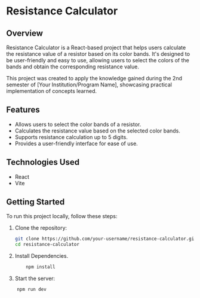 # Resistance Calculator

## Overview

Resistance Calculator is a React-based project that helps users calculate the resistance value of a resistor based on its color bands. It's designed to be user-friendly and easy to use, allowing users to select the colors of the bands and obtain the corresponding resistance value.

This project was created to apply the knowledge gained during the 2nd semester of [Your Institution/Program Name], showcasing practical implementation of concepts learned.

## Features

- Allows users to select the color bands of a resistor.
- Calculates the resistance value based on the selected color bands.
- Supports resistance calculation up to 5 digits.
- Provides a user-friendly interface for ease of use.

## Technologies Used

- React
- Vite

## Getting Started

To run this project locally, follow these steps:

1. Clone the repository:

   ```bash
   git clone https://github.com/your-username/resistance-calculator.git
   cd resistance-calculator
   ```
2. Install Dependencies.
   ```bash
       npm install
   ```
3. Start the server:
  ```bash
      npm run dev
  ```
